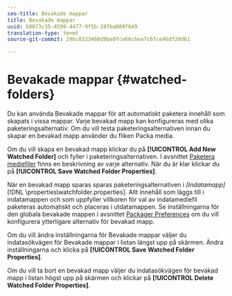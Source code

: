 ```yaml
---
seo-title: Bevakade mappar
title: Bevakade mappar
uuid: b0073c35-4599-4477-9f5b-28fba889f649
translation-type: tm+mt
source-git-commit: 29bc8323460d9be0fce66cbea7c6fce46df20d61

---
```



# Bevakade mappar {#watched-folders}

Du kan använda Bevakade mappar för att automatiskt paketera innehåll som skapats i vissa mappar. Varje bevakad mapp kan konfigureras med olika paketeringsalternativ. Om du vill testa paketeringsalternativen innan du skapar en bevakad mapp använder du fliken Packa media.

Om du vill skapa en bevakad mapp klickar du på **[!UICONTROL Add New Watched Folder]** och fyller i paketeringsalternativen. I avsnittet [Paketera mediefiler](../../aaxs-protecting-content/content-packaging-media-files/content-packaging-media-files-overview.md) finns en beskrivning av varje alternativ. När du är klar klickar du på **[!UICONTROL Save Watched Folder Properties]**.

När en bevakad mapp sparas sparas paketeringsalternativen i *[Indatamapp]* [!DNL \properties\watchfolder.properties]. Allt innehåll som läggs till i indatamappen och som uppfyller villkoren för val av indatamediefil paketeras automatiskt och placeras i utdatamappen. Se inställningarna för den globala bevakade mappen i avsnittet [Packager Preferences](../../aaxs-reference-implementations/fam-air-app-usage/initial-fam-setup-set-prefs/initial-fam-setup-pkg-prefs.md) om du vill konfigurera ytterligare alternativ för bevakad mapp.

Om du vill ändra inställningarna för Bevakade mappar väljer du indatasökvägen för Bevakade mappar i listan längst upp på skärmen. Ändra inställningarna och klicka på **[!UICONTROL Save Watched Folder Properties]**.

Om du vill ta bort en bevakad mapp väljer du indatasökvägen för bevakad mapp i listan högst upp på skärmen och klickar på **[!UICONTROL Delete Watched Folder Properties]**.
